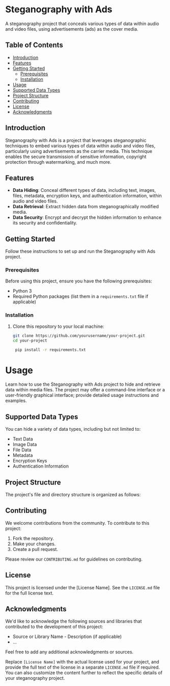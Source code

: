 
# Steganography with Ads

A steganography project that conceals various types of data within audio and video files, using advertisements (ads) as the cover media.

## Table of Contents

- [Introduction](#introduction)
- [Features](#features)
- [Getting Started](#getting-started)
  - [Prerequisites](#prerequisites)
  - [Installation](#installation)
- [Usage](#usage)
- [Supported Data Types](#supported-data-types)
- [Project Structure](#project-structure)
- [Contributing](#contributing)
- [License](#license)
- [Acknowledgments](#acknowledgments)

## Introduction

Steganography with Ads is a project that leverages steganographic techniques to embed various types of data within audio and video files, particularly using advertisements as the carrier media. This technique enables the secure transmission of sensitive information, copyright protection through watermarking, and much more.

## Features

- **Data Hiding**: Conceal different types of data, including text, images, files, metadata, encryption keys, and authentication information, within audio and video files.
- **Data Retrieval**: Extract hidden data from steganographically modified media.
- **Data Security**: Encrypt and decrypt the hidden information to enhance its security and confidentiality.

## Getting Started

Follow these instructions to set up and run the Steganography with Ads project.

### Prerequisites

Before using this project, ensure you have the following prerequisites:

- Python 3
- Required Python packages (list them in a `requirements.txt` file if applicable)

### Installation

1. Clone this repository to your local machine:

   ```bash
   git clone https://github.com/yourusername/your-project.git
   cd your-project

    pip install -r requirements.txt

# Usage

Learn how to use the Steganography with Ads project to hide and retrieve data within media files. The project may offer a command-line interface or a user-friendly graphical interface; provide detailed usage instructions and examples.

## Supported Data Types

You can hide a variety of data types, including but not limited to:

- Text Data
- Image Data
- File Data
- Metadata
- Encryption Keys
- Authentication Information

## Project Structure

The project's file and directory structure is organized as follows:


## Contributing

We welcome contributions from the community. To contribute to this project:

1. Fork the repository.
2. Make your changes.
3. Create a pull request.

Please review our `CONTRIBUTING.md` for guidelines on contributing.

## License

This project is licensed under the [License Name]. See the `LICENSE.md` file for the full license text.

## Acknowledgments

We'd like to acknowledge the following sources and libraries that contributed to the development of this project:

- Source or Library Name - Description (if applicable)
- ...

Feel free to add any additional acknowledgments or sources.

Replace `[License Name]` with the actual license used for your project, and provide the full text of the license in a separate `LICENSE.md` file if required. You can also customize the content further to reflect the specific details of your steganography project.
